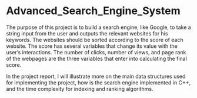 # Advanced_Search_Engine_System
The purpose of this project is to build a search engine, like Google, to take a string 
input from the user and outputs the relevant websites for his keywords. The 
websites should be sorted according to the score of each website. The score has 
several variables that change its value with the user’s interactions. The number of 
clicks, number of views, and page rank of the webpages are the three variables that 
enter into calculating the final score.

In the project report, I will illustrate more on the main data structures used for implementing 
the project, how is the search engine implemented in C++, and the time complexity for indexing and ranking 
algorithms.
